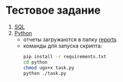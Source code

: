 # Тестовое задание

1. [SQL](https://github.com/MaryMash/test_task/blob/main/sql/task.sql)
2. [Python](https://github.com/MaryMash/test_task/blob/main/python/task.py)
   - отчеты загружаются в папку [reports](https://github.com/MaryMash/test_task/blob/main/python/reports)
   - команды для запуска скрипта:
        ```bash
        pip install -r requirements.txt
        cd python
        chmod ugo+x task.py
        python ./task.py
        ```